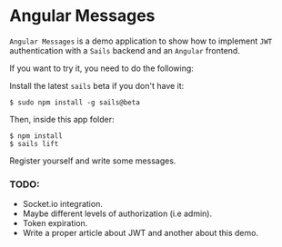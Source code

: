 # Angular Messages

`Angular Messages` is a demo application to show how to implement `JWT` authentication with a `Sails` backend and an `Angular` frontend.

If you want to try it, you need to do the following:

Install the latest `sails` beta if you don't have it:

```
$ sudo npm install -g sails@beta
```

Then, inside this app folder:

```
$ npm install
$ sails lift
```

Register yourself and write some messages.

### TODO:

* Socket.io integration.
* Maybe different levels of authorization (i.e admin).
* Token expiration.
* Write a proper article about JWT and another about this demo.